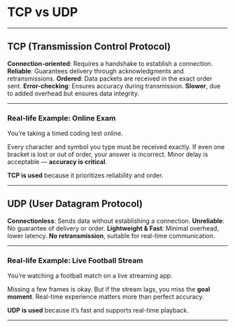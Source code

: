 # TCP vs UDP

---

## TCP (Transmission Control Protocol)

**Connection-oriented**: Requires a handshake to establish a connection.
**Reliable**: Guarantees delivery through acknowledgments and retransmissions.
**Ordered**: Data packets are received in the exact order sent.
**Error-checking**: Ensures accuracy during transmission.
**Slower**, due to added overhead but ensures data integrity.

---

### Real-life Example: Online Exam

You’re taking a timed coding test online.

Every character and symbol you type must be received exactly.
If even one bracket is lost or out of order, your answer is incorrect.
Minor delay is acceptable — **accuracy is critical**.

**TCP is used** because it prioritizes reliability and order.

---


## UDP (User Datagram Protocol)

**Connectionless**: Sends data without establishing a connection.
**Unreliable**: No guarantee of delivery or order.
**Lightweight & Fast**: Minimal overhead, lower latency.
**No retransmission**, suitable for real-time communication.

---

### Real-life Example: Live Football Stream

You’re watching a football match on a live streaming app.

Missing a few frames is okay.
But if the stream lags, you miss the **goal moment**.
Real-time experience matters more than perfect accuracy.

**UDP is used** because it’s fast and supports real-time playback.

---
